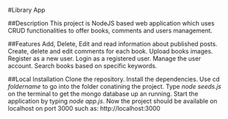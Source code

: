 #Library App

##Description
This project is NodeJS based web application which uses CRUD functionalities to offer books, comments and users management.

##Features
Add, Delete, Edit and read information about published posts.
Create, delete and edit comments for each book.
Upload books images.
Register as a new user.
Login as a registered user.
Manage the user account.
Search books based on specific keywords.

##Local Installation
Clone the repository.
Install the dependencies.
Use cd _foldername_ to go into the folder conatining the project.
Type _node seeds.js_ on the terminal to get the mongo database up an running.
Start the application by typing _node app.js_.
Now the project should be available on localhost on port 3000 such as: http://localhost:3000
